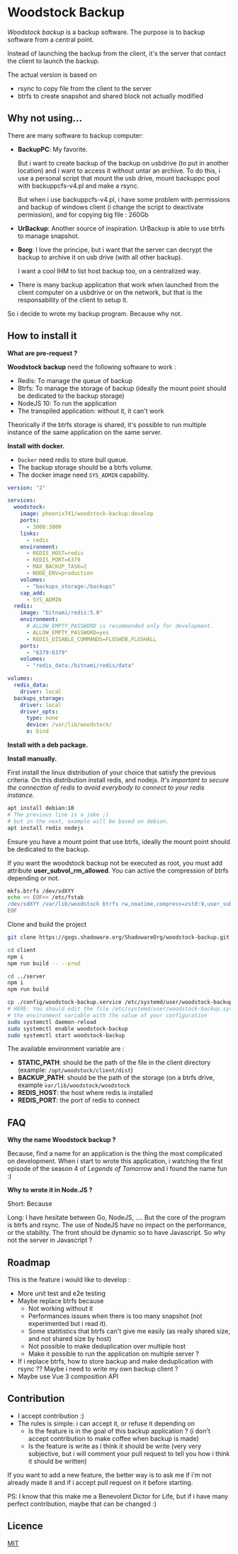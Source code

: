 # Woodstock Backup

_Woodstock backup_ is a backup software. The purpose is to backup software from a central point.

Instead of launching the backup from the client, it's the server that contact the client to launch the backup.

The actual version is based on

- rsync to copy file from the client to the server
- btrfs to create snapshot and shared block not actually modified

## Why not using...

There are many software to backup computer:

- **BackupPC**: My favorite.

  But i want to create backup of the backup on usbdrive (to put in another location) and i want to access it without untar an archive. To do this, i use a personal script that mount the usb drive, mount backuppc pool with backuppcfs-v4.pl and make a rsync.

  But when i use backuppcfs-v4.pl, i have some problem with permissions and backup of windows client (i change the script to deactivate permission), and for copying big file : 260Gb

- **UrBackup**: Another source of inspiration. UrBackup is able to use btrfs to manage snapshot.

- **Borg**: I love the principe, but i want that the server can decrypt the backup to archive it on usb drive (with all other
  backup).

  I want a cool IHM to list host backup too, on a centralized way.

- There is many backup application that work when launched from the client computer on a usbdrive or on the network, but that is
  the responsability of the client to setup it.

So i decide to wrote my backup program. Because why not.

## How to install it

**What are pre-request ?**

**Woodstock backup** need the following software to work :

- Redis: To manage the queue of backup
- Btrfs: To manage the storage of backup (ideally the mount point should be dedicated to the backup storage)
- NodeJS 10: To run the application
- The transpiled application: without it, it can't work

Theorically if the btrfs storage is shared, it's possible to run multiple instance of the same application on the same server.

**Install with docker.**

- `Docker` need redis to store bull queue.
- The backup storage should be a btrfs volume.
- The docker image need `SYS_ADMIN` capability.

```yaml
version: "2"

services:
  woodstock:
    image: phoenix741/woodstock-backup:develop
    ports:
      - 3000:3000
    links:
      - redis
    environment:
      - REDIS_HOST=redis
      - REDIS_PORT=6379
      - MAX_BACKUP_TASK=2
      - NODE_ENV=production
    volumes:
      - "backups_storage:/backups"
    cap_add:
      - SYS_ADMIN
  redis:
    image: "bitnami/redis:5.0"
    environment:
      # ALLOW_EMPTY_PASSWORD is recommended only for development.
      - ALLOW_EMPTY_PASSWORD=yes
      - REDIS_DISABLE_COMMANDS=FLUSHDB,FLUSHALL
    ports:
      - "6379:6379"
    volumes:
      - "redis_data:/bitnami/redis/data"

volumes:
  redis_data:
    driver: local
  backups_storage:
    driver: local
    driver_opts:
      type: none
      device: /var/lib/woodstock/
      o: bind
```

**Install with a deb package.**

**Install manually.**

First install the linux distribution of your choice that satisfy the previous criteria. On this distribution install redis, and nodejs.
_It's important to secure the connection of redis to avoid everybody to connect to your redis instance._

```bash
apt install debian:10
# The previous line is a joke ;)
# but in the next, example will be based on debian.
apt install redis nodejs
```

Ensure you have a mount point that use btrfs, ideally the mount point should be dedicated to the backup.

If you want the woodstock backup not be executed as root, you must add attribute **user_subvol_rm_allowed**.
You can active the compression of btrfs depending or not.

```bash
mkfs.btrfs /dev/sdXYY
echo << EOF>> /etc/fstab
/dev/sdXYY /var/lib/woodstock btrfs rw,noatime,compress=zstd:9,user_subvol_rm_allowed,noauto  0  0
EOF
```

Clone and build the project

```bash
git clone https://gogs.shadoware.org/ShadowareOrg/woodstock-backup.git woodstock-backup

cd client
npm i
npm run build -- --prod

cd ../server
npm i
npm run build

cp ./config/woodstock-backup.service /etc/systemd/user/woodstock-backup.service
# HERE: You should edit the file /etc/systemd/user/woodstock-backup.systemd to put
# the environment variable with the value of your configuration
sudo systemctl daemon-reload
sudo systemctl enable woodstock-backup
sudo systemctl start woodstock-backup
```

The available environment variable are :

- **STATIC_PATH**: should be the path of the file in the client directory (example: `/opt/woodstock/client/dist`)
- **BACKUP_PATH**: should be the path of the storage (on a btrfs drive, example ̀`var/lib/woodstock/woodstock`
- **REDIS_HOST**: the host where redis is installed
- **REDIS_PORT**: the port of redis to connect

## FAQ

**Why the name Woodstock backup ?**

Because, find a name for an application is the thing the most complicated on development. When i start to wrote this application,
i watching the first episode of the season 4 of _Legends of Tomorrow_ and i found the name fun :)

**Why to wrote it in Node.JS ?**

Short: Because

Long: I have hesitate between Go, NodeJS, .... But the core of the program is btrfs and rsync. The use of NodeJS have no impact on
the performance, or the stability. The front should be dynamic so to have Javascript. So why not the server in Javascript ?

## Roadmap

This is the feature i would like to develop :

- More unit test and e2e testing
- Maybe replace btrfs because
  - Not working without it
  - Performances issues when there is too many snapshot (not experimented but i read it).
  - Some statitistics that btrfs can't give me easily (as really shared size, and not shared size by host)
  - Not possible to make deduplication over multiple host
  - Make it possible to run the application on multiple server ?
- If i replace btrfs, how to store backup and make deduplication with rsync ?? Maybe i need to write my own backup client ?
- Maybe use Vue 3 composition API

## Contribution

- I accept contribution :)
- The rules is simple: i can accept it, or refuse it depending on
  - Is the feature is in the goal of this backup application ? (i don't accept contribution to make coffee when backup is made)
  - Is the feature is write as i think it should be write (very very subjective, but i will comment your pull request to tell you how i think it should be written)

If you want to add a new feature, the better way is to ask me if i'm not already made it and if i accept pull request on it before starting.

PS: I know that this make me a Benevolent Dictor for Life, but if i have many perfect contribution, maybe that can be changed :)

## Licence

[MIT](https://choosealicense.com/licenses/mit/)
